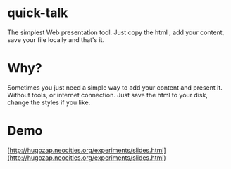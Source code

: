 # quick-talk
The simplest Web presentation tool. Just copy the html , add your content, save your file locally and that's it.

# Why?

Sometimes you just need a simple way to add your content and present it. Without tools, or internet connection. Just save the html to your disk, change the styles if you like.

# Demo
[http://hugozap.neocities.org/experiments/slides.html](http://hugozap.neocities.org/experiments/slides.html)
